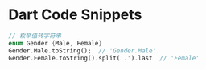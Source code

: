 # Dart Code Snippets


```dart
// 枚举值转字符串
enum Gender {Male, Female}
Gender.Male.toString();  // 'Gender.Male'
Gender.Female.toString().split('.').last  // 'Female'
```






